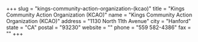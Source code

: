 +++
slug = "kings-community-action-organization-(kcao)"
title = "Kings Community Action Organization (KCAO)"
name = "Kings Community Action Organization (KCAO)"
address = "1130 North 11th Avenue"
city = "Hanford"
state = "CA"
postal = "93230"
website = ""
phone = "559 582-4386"
fax = ""
+++
